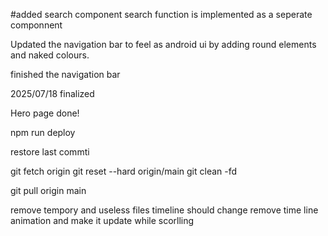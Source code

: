 #added search component
search function is implemented as a seperate componnent

Updated the navigation bar to feel as android ui by adding round elements and naked colours.

finished the navigation bar

2025/07/18 finalized

Hero page done!

npm run deploy

restore last commti

git fetch origin
git reset --hard origin/main
git clean -fd

git pull origin main

remove tempory and useless files
timeline should change
remove time line animation  and make it update while scorlling



